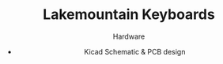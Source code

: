 <div align="center">

  # Lakemountain Keyboards

  Hardware

  - Kicad Schematic & PCB design

</div>
